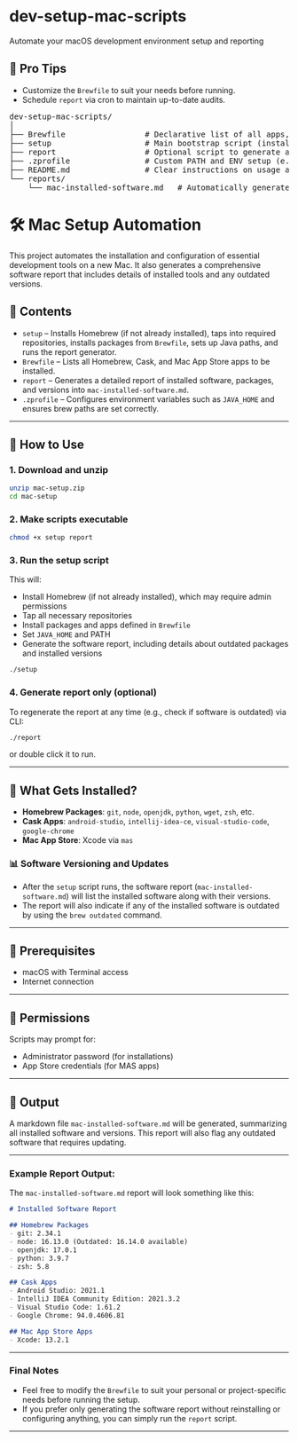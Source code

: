 # dev-setup-mac-scripts
Automate your macOS development environment setup and reporting

## 🧠 Pro Tips

- Customize the `Brewfile` to suit your needs before running.
- Schedule `report` via cron to maintain up-to-date audits.

<pre>dev-setup-mac-scripts/
│
├── Brewfile                 # Declarative list of all apps, CLI tools, casks, and Mac App Store apps
├── setup                    # Main bootstrap script (installs Homebrew, uses Brewfile, sets up paths and generates initial report)
├── report                   # Optional script to generate a markdown report of installed tools, can be rerun to check current development setup
├── .zprofile                # Custom PATH and ENV setup (e.g., JAVA_HOME, brew paths)
├── README.md                # Clear instructions on usage and purpose
└── reports/
    └── mac-installed-software.md   # Automatically generated software report in same folder via CLI or in home folder via double click to run</pre>


# 🛠️ Mac Setup Automation

This project automates the installation and configuration of essential development tools on a new Mac. It also generates a comprehensive software report that includes details of installed tools and any outdated versions.

## 📁 Contents

- `setup` – Installs Homebrew (if not already installed), taps into required repositories, installs packages from `Brewfile`, sets up Java paths, and runs the report generator.
- `Brewfile` – Lists all Homebrew, Cask, and Mac App Store apps to be installed.
- `report` – Generates a detailed report of installed software, packages, and versions into `mac-installed-software.md`.
- `.zprofile` – Configures environment variables such as `JAVA_HOME` and ensures brew paths are set correctly.

---

## 🚀 How to Use

### 1. Download and unzip

```bash
unzip mac-setup.zip
cd mac-setup
```

### 2. Make scripts executable

```bash
chmod +x setup report
```

### 3. Run the setup script

This will:
- Install Homebrew (if not already installed), which may require admin permissions
- Tap all necessary repositories
- Install packages and apps defined in `Brewfile`
- Set `JAVA_HOME` and PATH
- Generate the software report, including details about outdated packages and installed versions

```bash
./setup
```

### 4. Generate report only (optional)

To regenerate the report at any time (e.g., check if software is outdated) via CLI:

```bash
./report
```
or double click it to run.

---

## 🔧 What Gets Installed?

- **Homebrew Packages**: `git`, `node`, `openjdk`, `python`, `wget`, `zsh`, etc.
- **Cask Apps**: `android-studio`, `intellij-idea-ce`, `visual-studio-code`, `google-chrome`
- **Mac App Store**: Xcode via `mas`

### 📊 Software Versioning and Updates

- After the `setup` script runs, the software report (`mac-installed-software.md`) will list the installed software along with their versions.
- The report will also indicate if any of the installed software is outdated by using the `brew outdated` command.

---

## 🧩 Prerequisites

- macOS with Terminal access
- Internet connection

---

## 🔐 Permissions

Scripts may prompt for:
- Administrator password (for installations)
- App Store credentials (for MAS apps)

---

## 📄 Output

A markdown file `mac-installed-software.md` will be generated, summarizing all installed software and versions. This report will also flag any outdated software that requires updating.

--- 

### Example Report Output:
The `mac-installed-software.md` report will look something like this:

```markdown
# Installed Software Report

## Homebrew Packages
- git: 2.34.1
- node: 16.13.0 (Outdated: 16.14.0 available)
- openjdk: 17.0.1
- python: 3.9.7
- zsh: 5.8

## Cask Apps
- Android Studio: 2021.1
- IntelliJ IDEA Community Edition: 2021.3.2
- Visual Studio Code: 1.61.2
- Google Chrome: 94.0.4606.81

## Mac App Store Apps
- Xcode: 13.2.1
```

--- 

### Final Notes

- Feel free to modify the `Brewfile` to suit your personal or project-specific needs before running the setup.
- If you prefer only generating the software report without reinstalling or configuring anything, you can simply run the `report` script.

---
